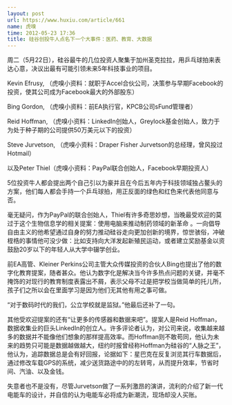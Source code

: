 ```yaml
---
layout: post
url: https://www.huxiu.com/article/661
name: 虎嗅
time: 2012-05-23 17:36
title: 硅谷创投牛人点名下一个大事件：医药、教育、大数据
---
```

周二（5月22日），硅谷最牛的几位投资人聚集于加州圣克拉拉，用乒乓球拍来表达心意，决议出最有可能引领未来5年科技事业的项目。

Kevin Efrusy, （虎嗅小资料：就职于Accel合伙公司，决策参与早期Facebook的投资，使其公司成为Facebook最大的外部股东）

Bing Gordon, （虎嗅小资料：前EA执行官，KPCB公司sFund管理者）

Reid Hoffman, （虎嗅小资料：LinkedIn创始人，Greylock基金创始人，致力于为处于种子期的公司提供50万美元以下的投资）

Steve Jurvetson, （虎嗅小资料：Draper Fisher Jurvetson的总经理，曾风投过Hotmail）

以及Peter Thiel（虎嗅小资料：PayPal联合创始人，Facebook早期投资人）

5位投资牛人都会提出两个自己引以为豪并且在今后五年内于科技领域独占鳌头的方案，他们每人都会手持一个乒乓球拍，用正反面的绿色和红色来代表他同意与否。

毫无疑问，作为PayPal的联合创始人，Thiel有许多奇思妙想，当晚最受欢迎的莫过于这个生物信息学的相关提案：使用电脑来推动制药领域的新革命 。一向倡导自由主义的他希望通过自身的努力推动硅谷走向更加创新的境界，惊世骇俗，冲破桎梏的事情他可没少做：比如支持向大洋发起新殖民运动，或者建立奖励基金以资鼓励20岁以下的年轻人从大学中辍学创业。

前EA高管、Kleiner Perkins公司主管大众传媒投资的合伙人Bing也提出了他的数字化教育提案，随者甚众。他认为数字化是解决当今许多热点问题的关键，并毫不掩饰的对现行的教育制度表露出不屑，表示父母不过是把学校当做简单的托儿所，孩子们之所以会在里面学习是因为他们无其他有用之事可做。

“对于数码时代的我们，公立学校就是监狱。”他最后还补了一句。

其他受欢迎提案的还有“让更多的传感器和数据来吧”。提案人是Reid Hoffman，数据收集业的巨头LinkedIn的创立人。许多评论者认为，对公司来说，收集越来越多的数据并不能像他们想象的那样提高效率。而Hoffman则不敢苟同，他认为未来的趋势只可能是数据越做越大，纽约时报曾经称Hoffman为硅谷的“人脉之王”，他认为，追踪数据总是会有好回报，论据如下：星巴克在反复浏览其行车数据后，通过修改车载GPS的系统，减少送货路途中的的左转弯，从而提升效率，节省时间、汽油、以及金钱。

失意者也不是没有，尽管Jurvetson做了一系列激昂的演讲，流利的介绍了新一代电能车的设计，并自信的认为电能车必将成为新潮流，现场却没人买账。

